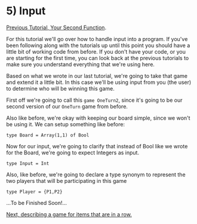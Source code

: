 # 5) Input

[Previous Tutorial, Your Second Function](Function).

For this tutorial we'll go over how to handle input into a program. If you've been following along with the tutorials up until this point you should have a little bit of working code from before. If you don't have your code, or you are starting for the first time, you can look back at the previous tutorials to make sure you understand everything that we're using here.

Based on what we wrote in our last tutorial, we're going to take that game and extend it a little bit. In this case we'll be using input from you (the user) to determine who will be winning this game.

First off we're going to call this `game OneTurn2`, since it's going to be our second version of our `OneTurn` game from before.

Also like before, we're okay with keeping our board simple, since we won't be using it. We can setup something like before:
```
type Board = Array(1,1) of Bool
```

Now for our input, we're going to clarify that instead of Bool like we wrote for the Board, we're going to expect Integers as input.
```
type Input = Int
```

Also, like before, we're going to declare a type synonym to represent the two players that will be participating in this game
```
type Player = {P1,P2}
```

...To be Finished Soon!...

[Next, describing a game for items that are in a row.](InARow)
